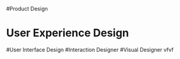 #Product Design 
# User Experience Design 
#User Interface Design 
#Interaction Designer 
#Visual Designer 
vfvf

